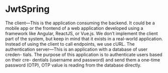 # JwtSpring
The client—This is the application consuming the backend. It could be a mobile
app or the frontend of a web application developed using a framework like
Angular, ReactJS, or Vue.js. We don’t implement the client part of the system,
but keep in mind that it exists in a real-world application. Instead of using the
client to call endpoints, we use cURL.
The authentication server—This is an application with a database of user creden-
tials. The purpose of this application is to authenticate users based on their cre-
dentials (username and password) and send them a one-time password (OTP),
 OTP value is reading  from the database directly.
